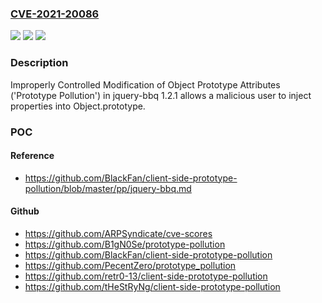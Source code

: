 ### [CVE-2021-20086](https://cve.mitre.org/cgi-bin/cvename.cgi?name=CVE-2021-20086)
![](https://img.shields.io/static/v1?label=Product&message=jquery-bbq&color=blue)
![](https://img.shields.io/static/v1?label=Version&message=1.2.1%20&color=brightgreen)
![](https://img.shields.io/static/v1?label=Vulnerability&message=Prototype%20Pollution&color=brightgreen)

### Description

Improperly Controlled Modification of Object Prototype Attributes ('Prototype Pollution') in jquery-bbq 1.2.1 allows a malicious user to inject properties into Object.prototype.

### POC

#### Reference
- https://github.com/BlackFan/client-side-prototype-pollution/blob/master/pp/jquery-bbq.md

#### Github
- https://github.com/ARPSyndicate/cve-scores
- https://github.com/B1gN0Se/prototype-pollution
- https://github.com/BlackFan/client-side-prototype-pollution
- https://github.com/PecentZero/prototype_pollution
- https://github.com/retr0-13/client-side-prototype-pollution
- https://github.com/tHeStRyNg/client-side-prototype-pollution

